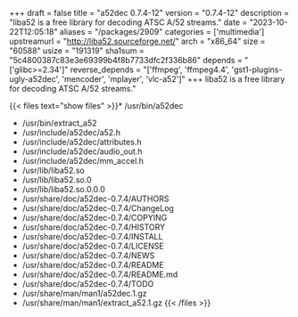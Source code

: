 +++
draft = false
title = "a52dec 0.7.4-12"
version = "0.7.4-12"
description = "liba52 is a free library for decoding ATSC A/52 streams."
date = "2023-10-22T12:05:18"
aliases = "/packages/2909"
categories = ['multimedia']
upstreamurl = "http://liba52.sourceforge.net/"
arch = "x86_64"
size = "60588"
usize = "191319"
sha1sum = "5c4800387c83e3e69399b4f8b7733dfc2f336b86"
depends = "['glibc>=2.34']"
reverse_depends = "['ffmpeg', 'ffmpeg4.4', 'gst1-plugins-ugly-a52dec', 'mencoder', 'mplayer', 'vlc-a52']"
+++
liba52 is a free library for decoding ATSC A/52 streams."

{{< files text="show files" >}}* /usr/bin/a52dec
* /usr/bin/extract_a52
* /usr/include/a52dec/a52.h
* /usr/include/a52dec/attributes.h
* /usr/include/a52dec/audio_out.h
* /usr/include/a52dec/mm_accel.h
* /usr/lib/liba52.so
* /usr/lib/liba52.so.0
* /usr/lib/liba52.so.0.0.0
* /usr/share/doc/a52dec-0.7.4/AUTHORS
* /usr/share/doc/a52dec-0.7.4/ChangeLog
* /usr/share/doc/a52dec-0.7.4/COPYING
* /usr/share/doc/a52dec-0.7.4/HISTORY
* /usr/share/doc/a52dec-0.7.4/INSTALL
* /usr/share/doc/a52dec-0.7.4/LICENSE
* /usr/share/doc/a52dec-0.7.4/NEWS
* /usr/share/doc/a52dec-0.7.4/README
* /usr/share/doc/a52dec-0.7.4/README.md
* /usr/share/doc/a52dec-0.7.4/TODO
* /usr/share/man/man1/a52dec.1.gz
* /usr/share/man/man1/extract_a52.1.gz
{{< /files >}}